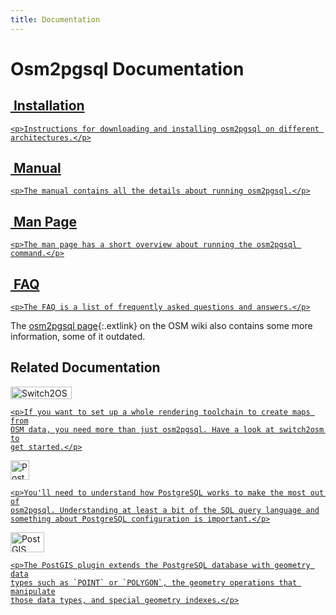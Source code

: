 ```yaml
---
title: Documentation
---
```


# Osm2pgsql Documentation

<div class="container">

<a class="box box2" href="{% link doc/install.md %}">
    <h2><img src="{% link img/download.svg %}" alt=""/> Installation</h2>

    <p>Instructions for downloading and installing osm2pgsql on different architectures.</p>
</a>

<a class="box box2" href="{% link doc/manual.html %}">
    <h2><img src="{% link img/book.svg %}" alt=""/> Manual</h2>

    <p>The manual contains all the details about running osm2pgsql.</p>
</a>

<a class="box box2" href="{% link doc/man/index.md %}">
    <h2><img src="{% link img/document.svg %}" alt=""/> Man Page</h2>

    <p>The man page has a short overview about running the osm2pgsql command.</p>
</a>

<a class="box box2" href="{% link doc/faq.md %}">
    <h2><img src="{% link img/faq.svg %}" alt=""/> FAQ</h2>

    <p>The FAQ is a list of frequently asked questions and answers.</p>
</a>

</div>

The [osm2pgsql page](https://wiki.openstreetmap.org/wiki/Osm2pgsql){:.extlink}
on the OSM wiki also contains some more information, some of it outdated.

<section markdown="1">

## Related Documentation

<div class="container">

<a class="box box3" href="https://switch2osm.org/serving-tiles/">
    <img src="{% link img/switch2osm.png %}" width="98" height="20" alt="Switch2OSM"/>

    <p>If you want to set up a whole rendering toolchain to create maps from
    OSM data, you need more than just osm2pgsql. Have a look at switch2osm to
    get started.</p>
</a>

<a class="box box3" href="https://www.postgresql.org/">
    <img src="{% link img/postgresql.png %}" width="30" height="31" alt="PostgreSQL"/>

    <p>You'll need to understand how PostgreSQL works to make the most out of
    osm2pgsql. Understanding at least a bit of the SQL query language and
    something about PostgreSQL configuration is important.</p>
</a>

<a class="box box3" href="https://postgis.net/">
    <img src="{% link img/postgis.png %}" width="54" height="32" alt="PostGIS"/>

    <p>The PostGIS plugin extends the PostgreSQL database with geometry data
    types such as `POINT` or `POLYGON`, the geometry operations that manipulate
    those data types, and special geometry indexes.</p>
</a>

</div>
</section>

